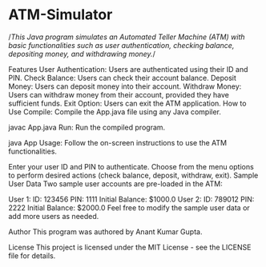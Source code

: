 # ATM-Simulator

/*This Java program simulates an Automated Teller Machine (ATM) with basic functionalities such as user authentication, checking balance, depositing money, and withdrawing money.*/

Features
User Authentication: Users are authenticated using their ID and PIN.
Check Balance: Users can check their account balance.
Deposit Money: Users can deposit money into their account.
Withdraw Money: Users can withdraw money from their account, provided they have sufficient funds.
Exit Option: Users can exit the ATM application.
How to Use
Compile: Compile the App.java file using any Java compiler.
 
javac App.java
Run: Run the compiled program.


java App
Usage: Follow the on-screen instructions to use the ATM functionalities.

Enter your user ID and PIN to authenticate.
Choose from the menu options to perform desired actions (check balance, deposit, withdraw, exit).
Sample User Data
Two sample user accounts are pre-loaded in the ATM:

User 1:
ID: 123456
PIN: 1111
Initial Balance: $1000.0
User 2:
ID: 789012
PIN: 2222
Initial Balance: $2000.0
Feel free to modify the sample user data or add more users as needed.

Author
This program was authored by Anant Kumar Gupta.

License
This project is licensed under the MIT License - see the LICENSE file for details.


